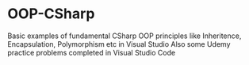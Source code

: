 # OOP-CSharp
Basic examples of fundamental CSharp OOP principles like Inheritence, Encapsulation, Polymorphism etc in Visual Studio
Also some Udemy practice problems completed in Visual Studio Code
